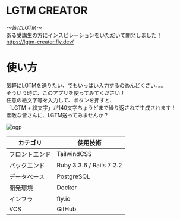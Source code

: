 # LGTM CREATOR
*～皆にLGTM～*  
ある受講生の方にインスピレーションをいただいて開発しました！  
https://lgtm-creater.fly.dev/

# 使い方
気軽にLGTMを送りたい、でもいっぱい入力するのめんどくさい。。。  
そういう時に、このアプリを使ってみてください！  
任意の絵文字等を入力して、ボタンを押すと、  
「LGTM + 絵文字」が140文字ちょうどまで繰り返されて生成されます！  
素敵な皆さんに、LGTM送ってみませんか？  

![ogp](https://github.com/user-attachments/assets/d8aeba27-a2e5-435b-baca-39294b73a89f)

| カテゴリ | 使用技術 |
| --- | --- |
| フロントエンド | TailwindCSS |
| バックエンド | Ruby 3.3.6 / Rails 7.2.2 |
| データベース | PostgreSQL |
| 開発環境 | Docker |
| インフラ | fly.io |
| VCS | GitHub |

